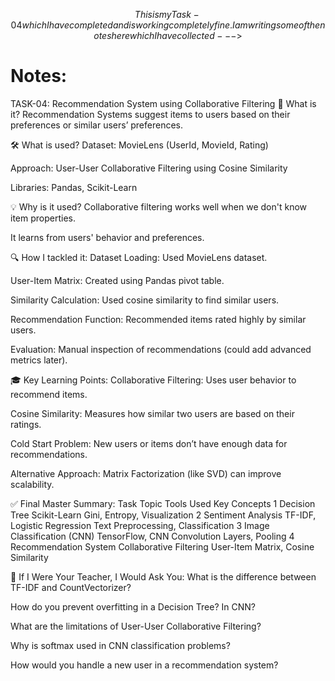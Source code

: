 $$
This is my Task-04 which I have completed and is working completely fine. 
I am writing some of the notes here which I have collected--->
$$


# Notes:
TASK-04: Recommendation System using Collaborative Filtering
📌 What is it?
Recommendation Systems suggest items to users based on their preferences or similar users’ preferences.

🛠️ What is used?
Dataset: MovieLens (UserId, MovieId, Rating)

Approach: User-User Collaborative Filtering using Cosine Similarity

Libraries: Pandas, Scikit-Learn

💡 Why is it used?
Collaborative filtering works well when we don't know item properties.

It learns from users' behavior and preferences.

🔍 How I tackled it:
Dataset Loading: Used MovieLens dataset.

User-Item Matrix: Created using Pandas pivot table.

Similarity Calculation: Used cosine similarity to find similar users.

Recommendation Function: Recommended items rated highly by similar users.

Evaluation: Manual inspection of recommendations (could add advanced metrics later).

🎓 Key Learning Points:
Collaborative Filtering: Uses user behavior to recommend items.

Cosine Similarity: Measures how similar two users are based on their ratings.

Cold Start Problem: New users or items don’t have enough data for recommendations.

Alternative Approach: Matrix Factorization (like SVD) can improve scalability.

✅ Final Master Summary:
Task	Topic	Tools Used	Key Concepts
1	Decision Tree	Scikit-Learn	Gini, Entropy, Visualization
2	Sentiment Analysis	TF-IDF, Logistic Regression	Text Preprocessing, Classification
3	Image Classification (CNN)	TensorFlow, CNN	Convolution Layers, Pooling
4	Recommendation System	Collaborative Filtering	User-Item Matrix, Cosine Similarity

🔔 If I Were Your Teacher, I Would Ask You:
What is the difference between TF-IDF and CountVectorizer?

How do you prevent overfitting in a Decision Tree? In CNN?

What are the limitations of User-User Collaborative Filtering?

Why is softmax used in CNN classification problems?

How would you handle a new user in a recommendation system?
